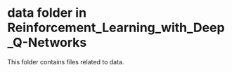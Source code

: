 # data folder in Reinforcement_Learning_with_Deep_Q-Networks 
This folder contains files related to data. 
